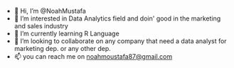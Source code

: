 - 👋 Hi, I’m @NoahMustafa
- 👀 I’m interested in Data Analytics field and doin' good in the marketing and sales industry
- 🌱 I’m currently learning R Language
- 💞️ I’m looking to collaborate on any company that need a data analyst for marketing dep. or any other dep.
- 📫 you can reach me on noahmoustafa87@gmail.com

